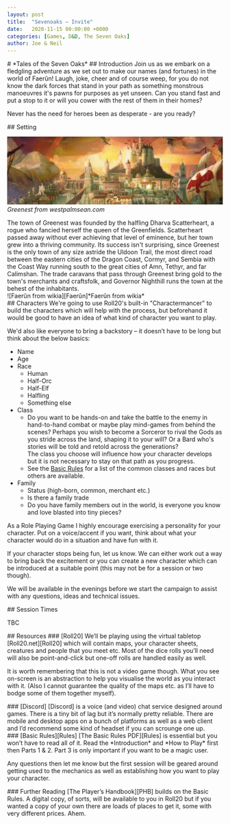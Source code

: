 ```yaml
---
layout: post
title:  "Sevenoaks – Invite"
date:   2020-11-15 00:00:00 +0000
categories: [Games, D&D, The Seven Oaks]
author: Joe & Neil
---
```

<div class="print-block" markdown="1">
# *Tales of the Seven Oaks*
## Introduction
Join us as we embark on a fledgling adventure as we set out to make our names (and fortunes) in the world of Faerûn!  
Laugh, joke, cheer and of course weep, for you do not know the dark forces that stand in your path as something monstrous manoeuvres it's pawns for purposes as yet unseen. Can you stand fast and put a stop to it or will you cower with the rest of them in their homes?

Never has the need for heroes been as desperate - are you ready?  
</div>
<!-- more -->
<div class="print-block" markdown="1">
## Setting

![Greenest]*Greenest from westpalmsean.com*
</div>

<div class="print-block" markdown="1">
The town of Greenest was founded by the halfling Dharva Scatterheart, a rogue who fancied herself the queen of the Greenfields. Scatterheart passed away without ever achieving that level of eminence, but her town grew into a thriving community. Its success isn't surprising, since Greenest is the only town of any size astride the Uldoon Trail, the most direct road between the eastern cities of the Dragon Coast, Cormyr, and Sembia with the Coast Way running south to the great cities of Amn, Tethyr, and far Calimshan. The trade caravans that pass through Greenest bring gold to the town's merchants and craftsfolk, and Governor Nighthill runs the town at the behest of the inhabitants.
</div>

<div class="print-block" markdown="1">
![Faerûn from wikia][Faerûn]*Faerûn from wikia*
</div>

<div class="print-block" markdown="1">
## Characters
We're going to use Roll20's built-in "Charactermancer" to build the characters which will help with the process, but beforehand it would be good to have an idea of what kind of character you want to play.

We'd also like everyone to bring a backstory – it doesn’t have to be long but think about the below basics:

* Name
* Age
* Race
	* Human
	* Half-Orc
	* Half-Elf
	* Halfling
	* Something else
* Class
	* Do you want to be hands-on and take the battle to the enemy in hand-to-hand combat or maybe play mind-games from behind the scenes? Perhaps you wish to become a Sorceror to rival the Gods as you stride across the land, shaping it to your will? Or a Bard who's stories will be told and retold across the generations?  
	The class you choose will influence how your character develops but it is not necessary to stay on that path as you progress.
	* See the [Basic Rules][Rules] for a list of the common classes and races but others are available.
* Family
	* Status (high-born, common, merchant etc.)
	* Is there a family trade
	* Do you have family members out in the world, is everyone you know and love blasted into tiny pieces?


As a Role Playing Game I highly encourage exercising a personality for your character.
Put on a voice/accent if you want, think about what your character would do in a situation and have fun with it.

If your character stops being fun, let us know.
We can either work out a way to bring back the excitement or you can create a new character which can be introduced at a suitable point (this may not be for a session or two though).

We will be available in the evenings before we start the campaign to assist with any questions, ideas and technical issues.
</div>

<div class="print-block" markdown="1">
## Session Times

TBC
</div>

<div class="print-block" markdown="1">
## Resources
### [Roll20]
We’ll be playing using the virtual tabletop [Roll20.net][Roll20] which will contain maps, your character sheets, creatures and people that you meet etc.
Most of the dice rolls you’ll need will also be point-and-click but one-off rolls are handled easily as well.

It is worth remembering that this is not a video game though.
What you see on-screen is an abstraction to help you visualise the world as you interact with it.
(Also I cannot guarantee the quality of the maps etc. as I’ll have to bodge some of them together myself).
</div>

<div class="print-block" markdown="1">
### [Discord]
[Discord] is a voice (and video) chat service designed around games. There is a tiny bit of lag but it’s normally pretty reliable.
There are mobile and desktop apps on a bunch of platforms as well as a web client and I’d recommend some kind of headset if you can scrounge one up.
</div>

<div class="print-block" markdown="1">
### [Basic Rules][Rules]
[The Basic Rules PDF][Rules] is essential but you won’t have to read all of it. Read the *Introduction* and *How to Play* first then Parts 1 & 2.
Part 3 is only important if you want to be a magic user.

Any questions then let me know but the first session will be geared around getting used to the mechanics as well as establishing how you want to play your character.
</div>

<div class="print-block" markdown="1">
### Further Reading
[The Player’s Handbook][PHB] builds on the Basic Rules.
A digital copy, of sorts, will be available to you in Roll20 but if you wanted a copy of your own there are loads of places to get it, some with very different prices.
Ahem.
</div>

[Faerûn]: https://vignette.wikia.nocookie.net/forgottenrealms/images/3/36/Sword-Coast-Map_HighRes-Compressed.jpg/revision/latest/scale-to-width-down/1000?cb=20160307175412 "Faerûn from wikia"
[Greenest]: /assets/2020-11-15-Greenest.jpg "Greenest from westpalmsean.com"
[Roll20]: https://roll20.net "Roll20"
[The Seven Oaks]: https://app.roll20.net/join/9060040/ZKn71g "Sevenoaks - ToD"
[Discord]: https://discordapp.com "Discord"
[Rules]: http://dnd.wizards.com/articles/features/basicrules "Basic Rules"
[PHB]: https://smile.amazon.co.uk/Dungeons-Dragons-Players-Handbook-Rulebooks/dp/0786965606/ref=sr_1_1?_encoding=UTF8&crid=V5BQOBX7L3EU&keywords=players+handbook&qid=1555278790&s=gateway&sprefix=ssd%2Caps%2C156&sr=8-1 "Play Handbook"